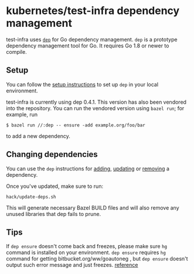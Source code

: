 # kubernetes/test-infra dependency management

test-infra uses [`dep`](https://github.com/golang/dep) for Go dependency
management. `dep` is a prototype dependency management tool for Go. It requires
Go 1.8 or newer to compile.


## Setup

You can follow the [setup instructions](https://github.com/golang/dep#setup) to
set up `dep` in your local environment.

test-infra is currently using dep 0.4.1. This version has also been vendored
into the repository. You can run the vendored version using `bazel run`; for
example, run
```console
$ bazel run //:dep -- ensure -add example.org/foo/bar
```
to add a new dependency.

## Changing dependencies

You can use the `dep` instructions for
[adding](https://golang.github.io/dep/docs/daily-dep.html#adding-a-new-dependency),
[updating](https://golang.github.io/dep/docs/daily-dep.html#updating-dependencies) or
[removing](https://golang.github.io/dep/docs/daily-dep.html#using-dep-ensure) a dependency.

Once you've updated, make sure to run:
```
hack/update-deps.sh
```
This will generate necessary Bazel BUILD files and will also remove any
unused libraries that dep fails to prune.

## Tips

If `dep ensure` doesn't come back and freezes, please make sure `hg` command is
installed on your environment. `dep ensure` requires `hg` command for getting
bitbucket.org/ww/goautoneg , but `dep ensure` doesn't output such error message
and just freezes. [reference](https://github.com/kubernetes/test-infra/issues/5987)
